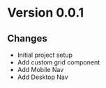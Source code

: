 # Version 0.0.1
## Changes
- Initial project setup
- Add custom grid component
- Add Mobile Nav
- Add Desktop Nav

